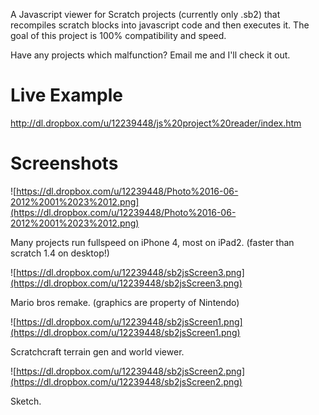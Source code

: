 A Javascript viewer for Scratch projects (currently only .sb2) that recompiles scratch blocks into javascript code and then executes it. The goal of this project is 100% compatibility and speed.

Have any projects which malfunction? Email me and I'll check it out.

# Live Example #

http://dl.dropbox.com/u/12239448/js%20project%20reader/index.htm

# Screenshots #

![https://dl.dropbox.com/u/12239448/Photo%2016-06-2012%2001%2023%2012.png](https://dl.dropbox.com/u/12239448/Photo%2016-06-2012%2001%2023%2012.png)

Many projects run fullspeed on iPhone 4, most on iPad2. (faster than scratch 1.4 on desktop!)

![https://dl.dropbox.com/u/12239448/sb2jsScreen3.png](https://dl.dropbox.com/u/12239448/sb2jsScreen3.png)

Mario bros remake. (graphics are property of Nintendo)

![https://dl.dropbox.com/u/12239448/sb2jsScreen1.png](https://dl.dropbox.com/u/12239448/sb2jsScreen1.png)

Scratchcraft terrain gen and world viewer.

![https://dl.dropbox.com/u/12239448/sb2jsScreen2.png](https://dl.dropbox.com/u/12239448/sb2jsScreen2.png)

Sketch.
